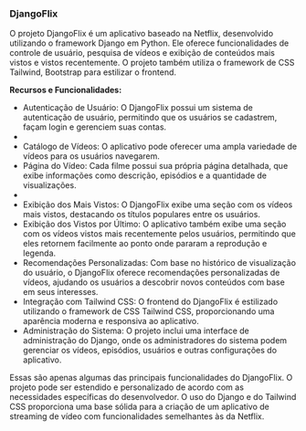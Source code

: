 ### DjangoFlix

O projeto DjangoFlix é um aplicativo baseado na Netflix, desenvolvido utilizando o framework Django em Python. Ele oferece funcionalidades de controle de usuário, pesquisa de vídeos e exibição de conteúdos mais vistos e vistos recentemente. O projeto também utiliza o framework de CSS Tailwind, Bootstrap para estilizar o frontend.

<b>Recursos e Funcionalidades:</b>

<ul>
<li>Autenticação de Usuário: O DjangoFlix possui um sistema de autenticação de usuário, permitindo que os usuários se cadastrem, façam login e gerenciem suas contas.<li>

<li>Catálogo de Vídeos: O aplicativo pode oferecer uma ampla variedade de vídeos para os usuários navegarem.</li>

<li>Página do Vídeo: Cada filme possui sua própria página detalhada, que exibe informações como descrição, episódios e a quantidade de visualizações.<li>

<li>Exibição dos Mais Vistos: O DjangoFlix exibe uma seção com os vídeos mais vistos, destacando os títulos populares entre os usuários.</li>

<li>Exibição dos Vistos por Último: O aplicativo também exibe uma seção com os vídeos vistos mais recentemente pelos usuários, permitindo que eles retornem facilmente ao ponto onde pararam a reprodução e legenda.</li>

<li>Recomendações Personalizadas: Com base no histórico de visualização do usuário, o DjangoFlix oferece recomendações personalizadas de vídeos, ajudando os usuários a descobrir novos conteúdos com base em seus interesses.</li>

<li>Integração com Tailwind CSS: O frontend do DjangoFlix é estilizado utilizando o framework de CSS Tailwind CSS, proporcionando uma aparência moderna e responsiva ao aplicativo.</li>

<li>Administração do Sistema: O projeto inclui uma interface de administração do Django, onde os administradores do sistema podem gerenciar os vídeos, episódios, usuários e outras configurações do aplicativo.</li>

 </ul>
 
Essas são apenas algumas das principais funcionalidades do DjangoFlix. O projeto pode ser estendido e personalizado de acordo com as necessidades específicas do desenvolvedor. O uso do Django e do Tailwind CSS proporciona uma base sólida para a criação de um aplicativo de streaming de vídeo com funcionalidades semelhantes às da Netflix.
